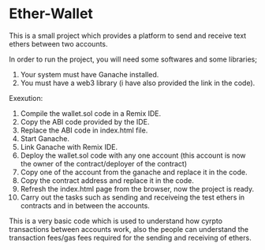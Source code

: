 # Ether-Wallet
This is a small project which provides a platform to send and receive text ethers between two accounts. 

In order to run the project, you will need some softwares and some libraries; 
1. Your system must have Ganache installed.
2. You must have a web3 library (i have also provided the link in the code).

Exexution:
1. Compile the wallet.sol code in a Remix IDE.
2. Copy the ABI code provided by the IDE.
3. Replace the ABI code in index.html file.
4. Start Ganache.
5. Link Ganache with Remix IDE.
6. Deploy the wallet.sol code with any one account (this account is now the owner of the contract/deployer of the contract)
7. Copy one of the account from the ganache and replace it in the code.
8. Copy the contract address and replace it in the code.
9. Refresh the index.html page from the browser, now the project is ready.
10. Carry out the tasks such as sending and receiveing the test ethers in contracts and in between the accounts.

This is a very basic code which is used to understand how cyrpto transactions between accounts work, also the people can understand the transaction fees/gas fees required for the sending and receiving of ethers.
